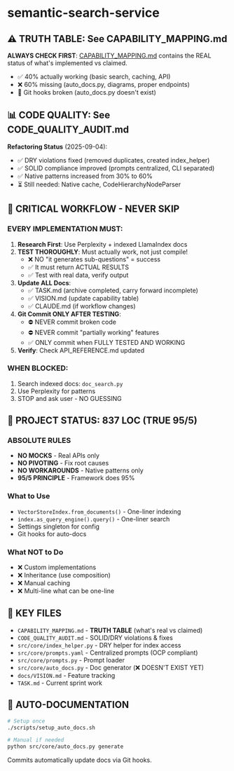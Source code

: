 # semantic-search-service

## ⚠️ TRUTH TABLE: See CAPABILITY_MAPPING.md
**ALWAYS CHECK FIRST**: [CAPABILITY_MAPPING.md](CAPABILITY_MAPPING.md) contains the REAL status of what's implemented vs claimed.
- ✅ 40% actually working (basic search, caching, API)
- ❌ 60% missing (auto_docs.py, diagrams, proper endpoints)
- 🔴 Git hooks broken (auto_docs.py doesn't exist)

## 📊 CODE QUALITY: See CODE_QUALITY_AUDIT.md
**Refactoring Status** (2025-09-04):
- ✅ DRY violations fixed (removed duplicates, created index_helper)
- ✅ SOLID compliance improved (prompts centralized, CLI separated)
- ✅ Native patterns increased from 30% to 60%
- ⏳ Still needed: Native cache, CodeHierarchyNodeParser

## 🛑 CRITICAL WORKFLOW - NEVER SKIP

### EVERY IMPLEMENTATION MUST:
1. **Research First**: Use Perplexity + indexed LlamaIndex docs
2. **TEST THOROUGHLY**: Must actually work, not just compile!
   - ❌ NO "it generates sub-questions" = success
   - ✅ It must return ACTUAL RESULTS
   - ✅ Test with real data, verify output
3. **Update ALL Docs**:
   - ✅ TASK.md (archive completed, carry forward incomplete)
   - ✅ VISION.md (update capability table)
   - ✅ CLAUDE.md (if workflow changes)
4. **Git Commit ONLY AFTER TESTING**: 
   - ⛔ NEVER commit broken code
   - ⛔ NEVER commit "partially working" features
   - ✅ ONLY commit when FULLY TESTED AND WORKING
5. **Verify**: Check API_REFERENCE.md updated

### WHEN BLOCKED:
1. Search indexed docs: `doc_search.py`
2. Use Perplexity for patterns
3. STOP and ask user - NO GUESSING

## 🚀 PROJECT STATUS: 837 LOC (TRUE 95/5)

### ABSOLUTE RULES
- **NO MOCKS** - Real APIs only
- **NO PIVOTING** - Fix root causes
- **NO WORKAROUNDS** - Native patterns only
- **95/5 PRINCIPLE** - Framework does 95%

### What to Use
- `VectorStoreIndex.from_documents()` - One-liner indexing
- `index.as_query_engine().query()` - One-liner search
- Settings singleton for config
- Git hooks for auto-docs

### What NOT to Do
- ❌ Custom implementations
- ❌ Inheritance (use composition)
- ❌ Manual caching
- ❌ Multi-line what can be one-line

## 📁 KEY FILES
- `CAPABILITY_MAPPING.md` - **TRUTH TABLE** (what's real vs claimed)
- `CODE_QUALITY_AUDIT.md` - SOLID/DRY violations & fixes
- `src/core/index_helper.py` - DRY helper for index access
- `src/core/prompts.yaml` - Centralized prompts (OCP compliant)
- `src/core/prompts.py` - Prompt loader
- `src/core/auto_docs.py` - Doc generator (❌ DOESN'T EXIST YET)
- `docs/VISION.md` - Feature tracking
- `TASK.md` - Current sprint work

## 🤖 AUTO-DOCUMENTATION
```bash
# Setup once
./scripts/setup_auto_docs.sh

# Manual if needed
python src/core/auto_docs.py generate
```

Commits automatically update docs via Git hooks.